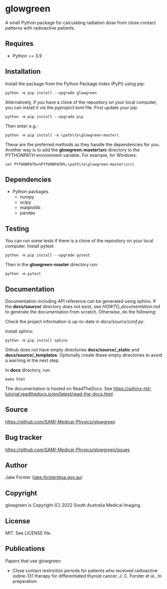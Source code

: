 # glowgreen
A small Python package for calculating radiation dose from close contact patterns with radioactive patients. 

## Requires
- Python >= 3.9

## Installation
Install the package from the Python Package Index (PyPI) using pip:

    python -m pip install --upgrade glowgreen

Alternatively, if you have a clone of the repository on your local computer, you can install it via the *pyproject.toml* file.
First update your pip:

    python -m pip install --upgrade pip

Then enter e.g.:

    python -m pip install -e \path\to\glowgreen-master\

These are the preferred methods as they handle the dependencies for you. 
Another way is to add the **glowgreen-master\src** directory to the PYTHONPATH environment variable. For example, for Windows:

    set PYTHONPATH=%PYTHONPATH%;\path\to\glowgreen-master\src\

## Dependencies
- Python packages
    - numpy
    - scipy
    - matplotlib
    - pandas

## Testing
You can run some tests if there is a clone of the repository on your local computer. Install pytest:

    python -m pip install --upgrade pytest

Then in the **glowgreen-master** directory run:

    python -m pytest

## Documentation
Documentation including API reference can be generated using sphinx. 
If the **docs/source/** directory does not exist, see *HOWTO_documentation.md* to generate the documentation from scratch.
Otherwise, do the following:

Check the project information is up-to-date in *docs/source/conf.py*.

Install sphinx:

    python -m pip install sphinx

Github does not have empty directories **docs/source/_static** and **docs/source/_templates**.
Optionally create these empty directories to avoid a warning in the next step.

In **docs** directory, run:

    make html

The documentation is hosted on ReadTheDocs.
See https://sphinx-rtd-tutorial.readthedocs.io/en/latest/read-the-docs.html.

## Source 
https://github.com/SAMI-Medical-Physics/glowgreen

## Bug tracker
https://github.com/SAMI-Medical-Physics/glowgreen/issues

## Author
Jake Forster (jake.forster@sa.gov.au)

## Copyright
glowgreen is Copyright (C) 2022 South Australia Medical Imaging.

## License
MIT. See LICENSE file.

## Publications
Papers that use glowgreen:
* Close contact restriction periods for patients who received radioactive iodine-131 therapy for differentiated thyroid cancer, J. C. Forster et al., In preparation.
